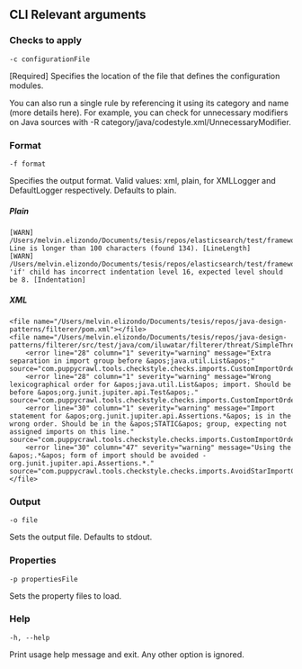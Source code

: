 ## CLI Relevant arguments 

### Checks to apply

```
-c configurationFile
```
[Required] Specifies the location of the file that defines the configuration modules.	

You can also run a single rule by referencing it using its category and name (more details here). 
For example, you can check for unnecessary modifiers on Java sources with -R category/java/codestyle.xml/UnnecessaryModifier.

### Format

```
-f format
```

Specifies the output format. Valid values: xml, plain, for XMLLogger and DefaultLogger respectively. Defaults to plain.

##### Plain
```
[WARN] /Users/melvin.elizondo/Documents/tesis/repos/elasticsearch/test/framework/src/main/java/org/elasticsearch/cluster/ESAllocationTestCase.java:298: Line is longer than 100 characters (found 134). [LineLength]
[WARN] /Users/melvin.elizondo/Documents/tesis/repos/elasticsearch/test/framework/src/main/java/org/elasticsearch/cluster/ESAllocationTestCase.java:298:17: 'if' child has incorrect indentation level 16, expected level should be 8. [Indentation]
```

##### XML
```
<file name="/Users/melvin.elizondo/Documents/tesis/repos/java-design-patterns/filterer/pom.xml"></file>
<file name="/Users/melvin.elizondo/Documents/tesis/repos/java-design-patterns/filterer/src/test/java/com/iluwatar/filterer/threat/SimpleThreatAwareSystemTest.java">
	<error line="28" column="1" severity="warning" message="Extra separation in import group before &apos;java.util.List&apos;" source="com.puppycrawl.tools.checkstyle.checks.imports.CustomImportOrderCheck"/>
	<error line="28" column="1" severity="warning" message="Wrong lexicographical order for &apos;java.util.List&apos; import. Should be before &apos;org.junit.jupiter.api.Test&apos;." source="com.puppycrawl.tools.checkstyle.checks.imports.CustomImportOrderCheck"/>
	<error line="30" column="1" severity="warning" message="Import statement for &apos;org.junit.jupiter.api.Assertions.*&apos; is in the wrong order. Should be in the &apos;STATIC&apos; group, expecting not assigned imports on this line." source="com.puppycrawl.tools.checkstyle.checks.imports.CustomImportOrderCheck"/>
	<error line="30" column="47" severity="warning" message="Using the &apos;.*&apos; form of import should be avoided - org.junit.jupiter.api.Assertions.*." source="com.puppycrawl.tools.checkstyle.checks.imports.AvoidStarImportCheck"/>
</file>
```

### Output 

```
-o file
```

Sets the output file. Defaults to stdout.


### Properties

```
-p propertiesFile
```

Sets the property files to load.

### Help

```
-h, --help
```

Print usage help message and exit. Any other option is ignored.
